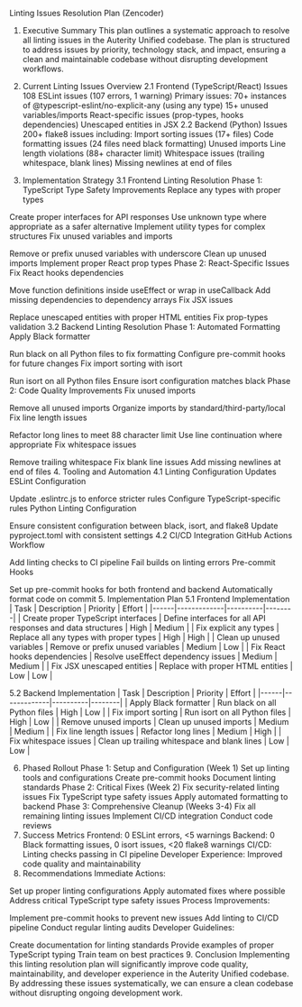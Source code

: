 Linting Issues Resolution Plan (Zencoder)
1. Executive Summary
This plan outlines a systematic approach to resolve all linting issues in the Auterity Unified codebase. The plan is structured to address issues by priority, technology stack, and impact, ensuring a clean and maintainable codebase without disrupting development workflows.

2. Current Linting Issues Overview
2.1 Frontend (TypeScript/React) Issues
108 ESLint issues (107 errors, 1 warning)
Primary issues:
70+ instances of @typescript-eslint/no-explicit-any (using any type)
15+ unused variables/imports
React-specific issues (prop-types, hooks dependencies)
Unescaped entities in JSX
2.2 Backend (Python) Issues
200+ flake8 issues including:
Import sorting issues (17+ files)
Code formatting issues (24 files need black formatting)
Unused imports
Line length violations (88+ character limit)
Whitespace issues (trailing whitespace, blank lines)
Missing newlines at end of files
3. Implementation Strategy
3.1 Frontend Linting Resolution
Phase 1: TypeScript Type Safety Improvements
Replace any types with proper types

Create proper interfaces for API responses
Use unknown type where appropriate as a safer alternative
Implement utility types for complex structures
Fix unused variables and imports

Remove or prefix unused variables with underscore
Clean up unused imports
Implement proper React prop types
Phase 2: React-Specific Issues
Fix React hooks dependencies

Move function definitions inside useEffect or wrap in useCallback
Add missing dependencies to dependency arrays
Fix JSX issues

Replace unescaped entities with proper HTML entities
Fix prop-types validation
3.2 Backend Linting Resolution
Phase 1: Automated Formatting
Apply Black formatter

Run black on all Python files to fix formatting
Configure pre-commit hooks for future changes
Fix import sorting with isort

Run isort on all Python files
Ensure isort configuration matches black
Phase 2: Code Quality Improvements
Fix unused imports

Remove all unused imports
Organize imports by standard/third-party/local
Fix line length issues

Refactor long lines to meet 88 character limit
Use line continuation where appropriate
Fix whitespace issues

Remove trailing whitespace
Fix blank line issues
Add missing newlines at end of files
4. Tooling and Automation
4.1 Linting Configuration Updates
ESLint Configuration

Update .eslintrc.js to enforce stricter rules
Configure TypeScript-specific rules
Python Linting Configuration

Ensure consistent configuration between black, isort, and flake8
Update pyproject.toml with consistent settings
4.2 CI/CD Integration
GitHub Actions Workflow

Add linting checks to CI pipeline
Fail builds on linting errors
Pre-commit Hooks

Set up pre-commit hooks for both frontend and backend
Automatically format code on commit
5. Implementation Plan
5.1 Frontend Implementation
| Task | Description | Priority | Effort | |------|-------------|----------|--------| | Create proper TypeScript interfaces | Define interfaces for all API responses and data structures | High | Medium | | Fix explicit any types | Replace all any types with proper types | High | High | | Clean up unused variables | Remove or prefix unused variables | Medium | Low | | Fix React hooks dependencies | Resolve useEffect dependency issues | Medium | Medium | | Fix JSX unescaped entities | Replace with proper HTML entities | Low | Low |

5.2 Backend Implementation
| Task | Description | Priority | Effort | |------|-------------|----------|--------| | Apply Black formatter | Run black on all Python files | High | Low | | Fix import sorting | Run isort on all Python files | High | Low | | Remove unused imports | Clean up unused imports | Medium | Medium | | Fix line length issues | Refactor long lines | Medium | High | | Fix whitespace issues | Clean up trailing whitespace and blank lines | Low | Low |

6. Phased Rollout
Phase 1: Setup and Configuration (Week 1)
Set up linting tools and configurations
Create pre-commit hooks
Document linting standards
Phase 2: Critical Fixes (Week 2)
Fix security-related linting issues
Fix TypeScript type safety issues
Apply automated formatting to backend
Phase 3: Comprehensive Cleanup (Weeks 3-4)
Fix all remaining linting issues
Implement CI/CD integration
Conduct code reviews
7. Success Metrics
Frontend: 0 ESLint errors, <5 warnings
Backend: 0 Black formatting issues, 0 isort issues, <20 flake8 warnings
CI/CD: Linting checks passing in CI pipeline
Developer Experience: Improved code quality and maintainability
8. Recommendations
Immediate Actions:

Set up proper linting configurations
Apply automated fixes where possible
Address critical TypeScript type safety issues
Process Improvements:

Implement pre-commit hooks to prevent new issues
Add linting to CI/CD pipeline
Conduct regular linting audits
Developer Guidelines:

Create documentation for linting standards
Provide examples of proper TypeScript typing
Train team on best practices
9. Conclusion
Implementing this linting resolution plan will significantly improve code quality, maintainability, and developer experience in the Auterity Unified codebase. By addressing these issues systematically, we can ensure a clean codebase without disrupting ongoing development work.